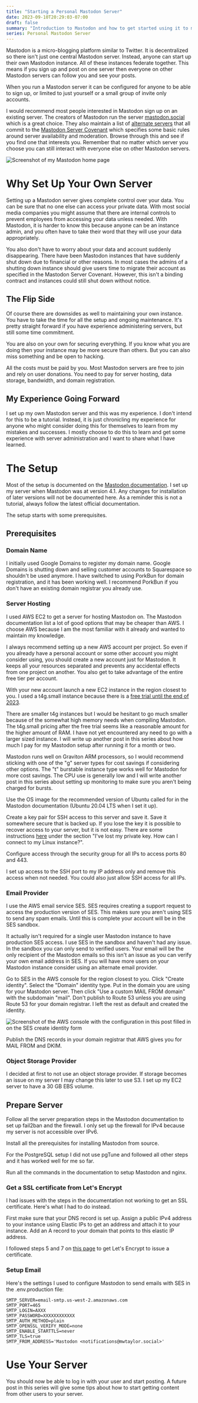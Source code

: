```yaml
---
title: "Starting a Personal Mastodon Server"
date: 2023-09-10T20:29:03-07:00
draft: false
summary: "Introduction to Mastodon and how to get started using it to micro-blog."
series: Personal Mastodon Server
---
```


Mastodon is a micro-blogging platform similar to Twitter. It is decentralized so there isn't just one central Mastodon
server. Instead, anyone can start up their own Mastodon instance. All of these instances federate together. This means
if you sign up and post on one server then everyone on other Mastodon servers can follow you and see your posts. 

When you run a Mastodon server it can be configured for anyone to be able to sign up, or limited to just yourself or a
small group of invite only accounts.

I would recommend most people interested in Mastodon sign up on an existing server. The creators of Mastodon run the 
server [mastodon.social][mastodon.social] which is a great choice. They also maintain a list of 
[alternate servers][Mastodon Servers] that all commit to the 
[Mastodon Server Covenant] which specifies some basic rules around server 
availability and moderation. Browse through this and see if you find one that interests you. Remember that no matter
which server you choose you can still interact with everyone else on other Mastodon servers.

![Screenshot of my Mastodon home page](MastodonHeader.png "Mastodon Home")

# Why Set Up Your Own Server

Setting up a Mastodon server gives complete control over your data. You can be sure that no one else can access your 
private data. With most social media companies you might assume that there are internal controls to prevent employees 
from accessing your data unless needed. With Mastodon, it is harder to know this because anyone can be an instance 
admin, and you often have to take their word that they will use your data appropriately.

You also don't have to worry about your data and account suddenly disappearing. There have been Mastodon instances that 
have suddenly shut down due to financial or other reasons. In most cases the admins of a shutting down instance should 
give users time to migrate their account as specified in the Mastodon Server Covenant. However, this isn't a binding 
contract and instances could still shut down without notice.

## The Flip Side

Of course there are downsides as well to maintaining your own instance. You have to take the time for all the setup and 
ongoing maintenance. It's pretty straight forward if you have experience administering servers, but still some time 
commitment.

You are also on your own for securing everything. If you know what you are doing then your instance may be more secure 
than others. But you can also miss something and be open to hacking.

All the costs must be paid by you. Most Mastodon servers are free to join and rely on user donations. You need to pay 
for server hosting, data storage, bandwidth, and domain registration.

## My Experience Going Forward

I set up my own Mastodon server and this was my experience. I don't intend for this to be a tutorial. Instead, it is 
just chronicling my experience for anyone who might consider doing this for themselves to learn from my mistakes and 
successes. I mostly choose to do this to learn and get some experience with server administration and I want to share
what I have learned.

# The Setup

Most of the setup is documented on the [Mastodon documentation]. I set
up my server when Mastodon was at version 4.1. Any changes for installation of later versions will not be documented 
here. As a reminder this is not a tutorial, always follow the latest official documentation.

The setup starts with some prerequisites.

## Prerequisites

### Domain Name

I initially used Google Domains to register my domain name. Google Domains is shutting down and selling customer 
accounts to Squarespace so shouldn't be used anymore. I have switched to using PorkBun for domain registration, and it
has been working well. I recommend PorkBun if you don't have an existing domain registrar you already use.

### Server Hosting

I used AWS EC2 to get a server for hosting Mastodon on. The Mastodon documentation list a lot of good options that may 
be cheaper than AWS. I choose AWS because I am the most familiar with it already and wanted to maintain my knowledge.

I always recommend setting up a new AWS account per project. So even if you already have a personal account or some 
other account you might consider using, you should create a new account just for Mastodon. It keeps all your resources 
separated and prevents any accidental effects from one project on another. You also get to take advantage of the entire 
free tier per account.

With your new account launch a new EC2 instance in the region closest to you. I used a t4g.small instance because there 
is a [free trial until the end of 2023][AWS T4g Free Trial].

There are smaller t4g instances but I would be hesitant to go much smaller because of the somewhat high memory needs 
when compiling Mastodon. The t4g.small pricing after the free trial seems like a reasonable amount for the higher amount 
of RAM. I have not yet encountered any need to go with a larger sized instance. I will write up another post in this 
series about how much I pay for my Mastodon setup after running it for a month or two.

Mastodon runs well on Graviton ARM processors, so I would recommend sticking with one of the "g" server types for cost 
savings if considering other options. The "t" burstable instance type works well for Mastodon for more cost savings. The 
CPU use is generally low and I will write another post in this series about setting up monitoring to make sure you 
aren't being charged for bursts.

Use the OS image for the recommended version of Ubuntu called for in the Mastodon documentation (Ubuntu 20.04 LTS when I 
set it up).

Create a key pair for SSH access to this server and save it. Save it somewhere secure that is backed up. If you lose the 
key it is possible to recover access to your server, but it is not easy. There are some instructions 
[here][AWS Lost Key] under the section "I've lost my private key. How can I connect to my Linux instance?".

Configure access through the security group for all IPs to access ports 80 and 443.

I set up access to the SSH port to my IP address only and remove this access when not needed. You could also just allow 
SSH access for all IPs.

### Email Provider

I use the AWS email service SES. SES requires creating a support request to access the production version of SES. This 
makes sure you aren't using SES to send any spam emails. Until this is complete your account will be in the SES sandbox.

It actually isn't required for a single user Mastodon instance to have production SES access. I use SES in the sandbox 
and haven't had any issue. In the sandbox you can only send to verified users. Your email will be the only recipient of 
the Mastodon emails so this isn't an issue as you can verify your own email address in SES. If you will have more users
on your Mastodon instance consider using an alternate email provider.

Go to SES in the AWS console for the region closest to you. Click "Create identity". Select the "Domain" identity type. 
Put in the domain you are using for your Mastodon server. Then click "Use a custom MAIL FROM domain" with the subdomain 
"mail". Don't publish to Route 53 unless you are using Route 53 for your domain registrar. I left the rest as default 
and created the identity.

![Screenshot of the AWS console with the configuration in this post filled in on the SES create identity form](CreateSESIdentity.png "SES settings in AWS console")

Publish the DNS records in your domain registrar that AWS gives you for MAIL FROM and DKIM.

### Object Storage Provider

I decided at first to not use an object storage provider. If storage becomes an issue on my server I may change this 
later to use S3. I set up my EC2 server to have a 30 GB EBS volume.

## Prepare Server

Follow all the server preparation steps in the Mastodon documentation to set up fail2ban and the firewall. I only set up 
the firewall for IPv4 because my server is not accessible over IPv6.

Install all the prerequisites for installing Mastodon from source.

For the PostgreSQL setup I did not use pgTune and followed all other steps and it has worked well for me so far.

Run all the commands in the documentation to setup Mastodon and nginx.

### Get a SSL certificate from Let's Encrypt

I had issues with the steps in the documentation not working to get an SSL certificate. Here's what I had to do instead.

First make sure that your DNS record is set up. Assign a public IPv4 address to your instance using Elastic IPs to get 
an address and attach it to your instance. Add an A record to your domain that points to this elastic IP address.

I followed steps 5 and 7 on [this page][Certificate Troubleshooting] to get Let's Encrypt to issue a certificate.

### Setup Email

Here's the settings I used to configure Mastodon to send emails with SES in the .env.production file:

```
SMTP_SERVER=email-smtp.us-west-2.amazonaws.com
SMTP_PORT=465
SMTP_LOGIN=AXXX
SMTP_PASSWORD=XXXXXXXXXXXX
SMTP_AUTH_METHOD=plain
SMTP_OPENSSL_VERIFY_MODE=none
SMTP_ENABLE_STARTTLS=never
SMTP_TLS=true
SMTP_FROM_ADDRESS='Mastodon <notifications@mwtaylor.social>'
```

# Use Your Server

You should now be able to log in with your user and start posting. A future post in this series will give some tips 
about how to start getting content from other users to your server.

[mastodon.social]: https://mastodon.social
[Mastodon Servers]: https://joinmastodon.org/servers
[Mastodon Server Covenant]: https://joinmastodon.org/covenant
[Mastodon Documentation]: https://docs.joinmastodon.org/user/run-your-own/
[Certificate Troubleshooting]: https://www.linuxbabe.com/ubuntu/how-to-install-mastodon-on-ubuntu
[AWS T4g Free Trial]: https://repost.aws/articles/ARdZ3_Qv8TQdyWhmy4npRMRQ/announcing-amazon-ec2-t4g-free-trial-extension
[AWS Lost Key]: https://docs.aws.amazon.com/AWSEC2/latest/UserGuide/TroubleshootingInstancesConnecting.html
